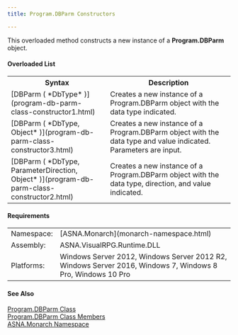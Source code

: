 ```yaml
---
title: Program.DBParm Constructors

---
```


This overloaded method constructs a new instance of a **Program.DBParm** object.

#### Overloaded List
<table class="mytable" cellspacing="0" cellpadding="4" width="90%">
          <colgroup>
            <col width="40%" />
            <col width="50%" />
          </colgroup>
          <tr>
            <th>Syntax</th>
            <th>Description</th>
          </tr>
          <tr>
            <td>[DBParm (
 *DbType* )](program-db-parm-class-constructor1.html)
            </td>
            <td>Creates a new instance of a
          Program.DBParm object with the data type
          indicated.</td>
          </tr>
          <tr>
            <td>[DBParm (
 *DbType, Object* )](program-db-parm-class-constructor3.html)
            </td>
            <td>Creates a new instance of a
          Program.DBParm object with the data type and value
          indicated.  Parameters are input.</td>
          </tr>
          <tr>
            <td>[DBParm (
 *DbType, ParameterDirection, Object* )](program-db-parm-class-constructor2.html)
            </td>
            <td>Creates a new instance of a
          Program.DBParm object with the data type, direction, and
          value indicated.</td>
          </tr>
</table>

<!-- start -->

#### Requirements
<table class="dttable" cellspacing="0" cellpadding="4" width="60%">
           <colgroup>
            <col width="15%" style="font-weight:bold" />
            <col width="85%" />
          </colgroup>
          <tr>
            <td>Namespace:</td>
            <td>[ASNA.Monarch](monarch-namespace.html)</td>
          </tr>
          <tr>
            <td>Assembly:</td>
            <td>ASNA.VisualRPG.Runtime.DLL</td>
          </tr>
         <tr>
            <td>Platforms:</td>
            <td> Windows Server 2012, Windows Server 2012 R2, Windows Server 2016, Windows 7, Windows 8 Pro, Windows 10 Pro</td>
         </tr>
</table>

<!-- end -->

#### See Also
[Program.DBParm Class](program-db-parm-class.html)<br />[ Program.DBParm Class Members](program-db-parm-class-members.html)<br />[ASNA.Monarch Namespace](monarch-namespace.html) 
